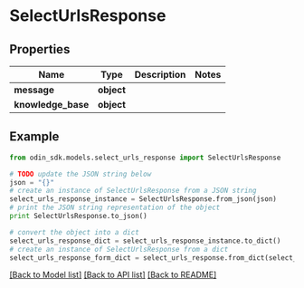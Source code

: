 # SelectUrlsResponse


## Properties

Name | Type | Description | Notes
------------ | ------------- | ------------- | -------------
**message** | **object** |  | 
**knowledge_base** | **object** |  | 

## Example

```python
from odin_sdk.models.select_urls_response import SelectUrlsResponse

# TODO update the JSON string below
json = "{}"
# create an instance of SelectUrlsResponse from a JSON string
select_urls_response_instance = SelectUrlsResponse.from_json(json)
# print the JSON string representation of the object
print SelectUrlsResponse.to_json()

# convert the object into a dict
select_urls_response_dict = select_urls_response_instance.to_dict()
# create an instance of SelectUrlsResponse from a dict
select_urls_response_form_dict = select_urls_response.from_dict(select_urls_response_dict)
```
[[Back to Model list]](../README.md#documentation-for-models) [[Back to API list]](../README.md#documentation-for-api-endpoints) [[Back to README]](../README.md)


